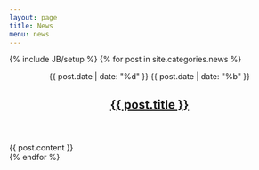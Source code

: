 ```yaml
---
layout: page
title: News
menu: news
---
```


{% include JB/setup %}
{% for post in site.categories.news %}
<article class="post">
  <header class="aricle-header">
    <p class="date">
      <span class="big">{{ post.date | date: "%d" }}</span>
      <span class="small">{{ post.date | date: "%b" }}</span>
    </p>
    <h2><a href="{{ BASE_PATH }}{{ post.url }}">{{ post.title }}</a></h2>
  </header>
  <div class="row-fluid">
    {{ post.content }}
  </div>
</article>
{% endfor %}
